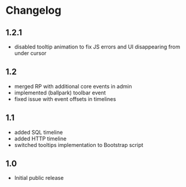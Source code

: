 # Changelog

## 1.2.1

 - disabled tooltip animation to fix JS errors and UI disappearing from under cursor

## 1.2

 - merged RP with additional core events in admin
 - implemented (ballpark) toolbar event
 - fixed issue with event offsets in timelines

## 1.1

 - added SQL timeline
 - added HTTP timeline
 - switched tooltips implementation to Bootstrap script

## 1.0

 - Initial public release